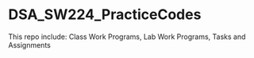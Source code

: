 # DSA_SW224_PracticeCodes

This repo include:
Class Work Programs,
Lab Work Programs,
Tasks and Assignments

